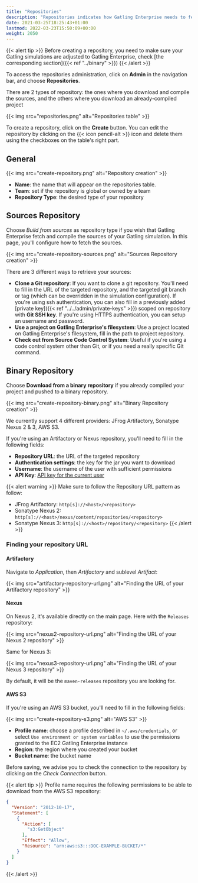 ```yaml
---
title: "Repositories"
description: "Repositories indicates how Gatling Enterprise needs to fetch your Gatling simulations"
date: 2021-03-25T18:25:43+01:00
lastmod: 2022-03-23T15:50:09+00:00
weight: 2050
---
```


{{< alert tip >}}
Before creating a repository, you need to make sure your Gatling simulations are adjusted to Gatling Enterprise, check [the corresponding section]({{< ref "../binary" >}})
{{< /alert >}}

To access the repositories administration, click on **Admin** in the navigation bar, and choose **Repositories**.

There are 2 types of repository: the ones where you download and compile the sources, and the others where you download an already-compiled project

{{< img src="repositories.png" alt="Repositories table" >}}

To create a repository, click on the **Create** button.
You can edit the repository by clicking on the {{< icon pencil-alt >}} icon and delete them using the checkboxes on the table's right part.

## General

{{< img src="create-repository.png" alt="Repository creation" >}}

- **Name**: the name that will appear on the repositories table.
- **Team**: set if the repository is global or owned by a team
- **Repository Type**: the desired type of your repository

## Sources Repository

Choose *Build from sources* as repository type if you wish that Gatling Enterprise fetch and compile the sources of your Gatling simulation. In this page, you'll configure how to fetch the sources.

{{< img src="create-repository-sources.png" alt="Sources Repository creation" >}}

There are 3 different ways to retrieve your sources:

- **Clone a Git repository**: If you want to clone a git repository. You'll need to fill in the URL of the targeted repository, and the targeted git branch or tag (which can be overridden in the simulation configuration). If you're using ssh authentication, you can also fill in a previously added [private key]({{< ref "../../admin/private-keys" >}}) scoped on repository with **Git SSH key**. If you're using HTTPS authentication, you can setup an username and password.
- **Use a project on Gatling Enterprise's filesystem**: Use a project located on Gatling Enterprise's filesystem, fill in the path to project repository.
- **Check out from Source Code Control System**: Useful if you're using a code control system other than Git, or if you need a really specific Git command.

## Binary Repository

Choose **Download from a binary repository** if you already compiled your project and pushed to a binary repository.

{{< img src="create-repository-binary.png" alt="Binary Repository creation" >}}

We currently support 4 different providers: JFrog Artifactory, Sonatype Nexus 2 & 3, AWS S3.

If you're using an Artifactory or Nexus repository, you'll need to fill in the following fields:

- **Repository URL**: the URL of the targeted repository
- **Authentication settings**: the key for the jar you want to download
- **Username**: the username of the user with sufficient permissions
- **API Key**: [API key for the current user](https://www.jfrog.com/confluence/display/RTF/Updating+Your+Profile#UpdatingYourProfile-APIKey)

{{< alert warning >}}
Make sure to follow the Repository URL pattern as follow:

- JFrog Artifactory: `http[s]://<host>/<repository>`
- Sonatype Nexus 2: `http[s]://<host>/nexus/content/repositories/<repository>`
- Sonatype Nexus 3: `http[s]://<host>/repository/<repository>`
{{< /alert >}}

### Finding your repository URL

#### Artifactory

Navigate to *Application*, then *Artifactory* and sublevel *Artifact*:

{{< img src="artifactory-repository-url.png" alt="Finding the URL of your Artifactory repository" >}}

#### Nexus

On Nexus 2, it's available directly on the main page. Here with the `Releases` repository:

{{< img src="nexus2-repository-url.png" alt="Finding the URL of your Nexus 2 repository" >}}

Same for Nexus 3:

{{< img src="nexus3-repository-url.png" alt="Finding the URL of your Nexus 3 repository" >}}

By default, it will be the `maven-releases` repository you are looking for.

#### AWS S3

If you're using an AWS S3 bucket, you'll need to fill in the following fields:

{{< img src="create-repository-s3.png" alt="AWS S3" >}}

- **Profile name**: choose a profile described in `~/.aws/credentials`, or select `Use environment or system variables` to use the permissions granted to the EC2 Gatling Enterprise instance
- **Region**: the region where you created your bucket
- **Bucket name**: the bucket name

Before saving, we advise you to check the connection to the repository by clicking on the *Check Connection* button.

{{< alert tip >}}
Profile name requires the following permissions to be able to download from the AWS S3 repository:

```json
{
  "Version": "2012-10-17",
  "Statement": [
    {
      "Action": [
        "s3:GetObject"
      ],
      "Effect": "Allow",
      "Resource": "arn:aws:s3:::DOC-EXAMPLE-BUCKET/*"
    }
  ]
}
```
{{< /alert >}}
